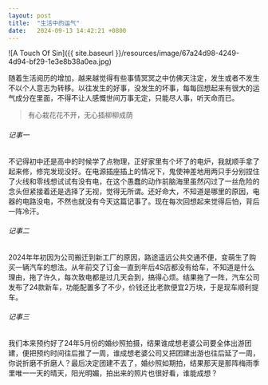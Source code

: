 ```yaml
---
layout: post
title:  "生活中的运气"
date:   2024-09-13 14:42:21 +0800
---
```


![A Touch Of Sin]({{ site.baseurl }}/resources/image/67a24d98-4249-4d94-bf29-1e3e8b38a0ea.jpg)

随着生活阅历的增加，越来越觉得有些事情冥冥之中仿佛天注定，发生或者不发生不以个人意志为转移。以往发生的好事，没发生的坏事，每每回想起来有很大的运气成分在里面，不得不让人感慨世间万事无定，只能尽人事，听天命而已。

> 有心栽花花不开，无心插柳柳成荫

###### 记事一

不记得初中还是高中的时候学了点物理，正好家里有个坏了的电炉，我就顺手拿了起来修，修完发现没好。在电源插座插上的情况下，鬼使神差地用两只手分别捏住了火线和零线想试试有没有电，在这个愚蠢的动作前脑海里虽然闪过了一丝危险的念头但紧接着还是选择了无视，觉得无所谓。还好命大，不知道是哪里的原因，电器的电路没电，不然也就没有今天这篇记事了。现在每次回想起来觉得后怕，背后一阵冷汗。

###### 记事二

2024年年初因为公司搬迁到新工厂的原因，路途遥远公共交通不便，变萌生了购买一辆汽车的想法。从年前交了订金一直到年后4S店都没有给车，不知道是什么理由，拖了许久，每次致电都是过几天会到，搞得心烦。结果拖了一阵，汽车公司发布了24款新车，功能配置多了不少，价钱还比老款便宜2万块，于是现车顺利提车。

###### 记事三

我们本来预约好了24年5月份的婚纱照拍摄，结果谁成想老婆公司要全体出游团建，便把预约时间往后推了一周，谁成想老婆公司又把团建出游也往后延了一周，你说折磨不折磨人？最后决定团建不去了，婚纱照如期拍，结果那天是那阵梅雨季里唯一一天的晴天，阳光明媚，拍出来的照片也很好看，谁能成想？
